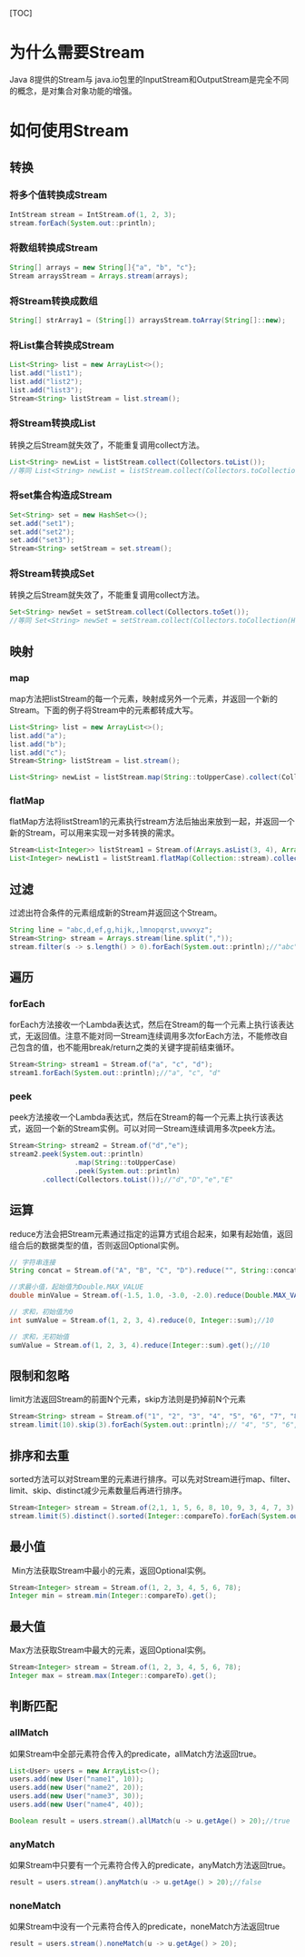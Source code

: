 [TOC]
# 为什么需要Stream
Java 8提供的Stream与 java.io包里的InputStream和OutputStream是完全不同的概念，是对集合对象功能的增强。

# 如何使用Stream
## 转换
### 将多个值转换成Stream

```java
IntStream stream = IntStream.of(1, 2, 3);
stream.forEach(System.out::println);
```
### 将数组转换成Stream
```java
String[] arrays = new String[]{"a", "b", "c"};
Stream arraysStream = Arrays.stream(arrays);
```

### 将Stream转换成数组
```java
String[] strArray1 = (String[]) arraysStream.toArray(String[]::new);
```

### 将List集合转换成Stream
```java
List<String> list = new ArrayList<>();
list.add("list1");
list.add("list2");
list.add("list3");
Stream<String> listStream = list.stream();
```

### 将Stream转换成List
转换之后Stream就失效了，不能重复调用collect方法。
```java
List<String> newList = listStream.collect(Collectors.toList());
//等同 List<String> newList = listStream.collect(Collectors.toCollection(ArrayList::new));
```

### 将set集合构造成Stream
```java
Set<String> set = new HashSet<>();
set.add("set1");
set.add("set2");
set.add("set3");
Stream<String> setStream = set.stream();
```

### 将Stream转换成Set
转换之后Stream就失效了，不能重复调用collect方法。
```java
Set<String> newSet = setStream.collect(Collectors.toSet());
//等同 Set<String> newSet = setStream.collect(Collectors.toCollection(HashSet::new));
```

## 映射
### map
map方法把listStream的每一个元素，映射成另外一个元素，并返回一个新的Stream。下面的例子将Stream中的元素都转成大写。
```java
List<String> list = new ArrayList<>();
list.add("a");
list.add("b");
list.add("c");
Stream<String> listStream = list.stream();

List<String> newList = listStream.map(String::toUpperCase).collect(Collectors.toCollection(ArrayList::new));//"A","B","C"
```

### flatMap
flatMap方法将listStream1的元素执行stream方法后抽出来放到一起，并返回一个新的Stream，可以用来实现一对多转换的需求。
```java
Stream<List<Integer>> listStream1 = Stream.of(Arrays.asList(3, 4), Arrays.asList(1, 2), Arrays.asList(5, 6));
List<Integer> newList1 = listStream1.flatMap(Collection::stream).collect(Collectors.toList());//3,4,1,2,5,6
```

## 过滤
过滤出符合条件的元素组成新的Stream并返回这个Stream。
```java
String line = "abc,d,ef,g,hijk,,lmnopqrst,uvwxyz";
Stream<String> stream = Arrays.stream(line.split(","));
stream.filter(s -> s.length() > 0).forEach(System.out::println);//"abc","d","ef","g","hijk","lmnopqrst","uvwxyz"
```

## 遍历
### forEach
forEach方法接收一个Lambda表达式，然后在Stream的每一个元素上执行该表达式，无返回值。注意不能对同一Stream连续调用多次forEach方法，不能修改自己包含的值，也不能用break/return之类的关键字提前结束循环。
```java
Stream<String> stream1 = Stream.of("a", "c", "d");
stream1.forEach(System.out::println);//"a", "c", "d"
```
### peek
peek方法接收一个Lambda表达式，然后在Stream的每一个元素上执行该表达式，返回一个新的Stream实例。可以对同一Stream连续调用多次peek方法。
```java
Stream<String> stream2 = Stream.of("d","e");
stream2.peek(System.out::println)
                .map(String::toUpperCase)
                .peek(System.out::println)
        .collect(Collectors.toList());//"d","D","e","E"
```

## 运算
reduce方法会把Stream元素通过指定的运算方式组合起来，如果有起始值，返回组合后的数据类型的值，否则返回Optional实例。
```java
// 字符串连接
String concat = Stream.of("A", "B", "C", "D").reduce("", String::concat);//ABCD

//求最小值，起始值为Double.MAX_VALUE
double minValue = Stream.of(-1.5, 1.0, -3.0, -2.0).reduce(Double.MAX_VALUE, Double::min);//-3.0

// 求和，初始值为0
int sumValue = Stream.of(1, 2, 3, 4).reduce(0, Integer::sum);//10

// 求和，无初始值
sumValue = Stream.of(1, 2, 3, 4).reduce(Integer::sum).get();//10
```

## 限制和忽略
limit方法返回Stream的前面N个元素，skip方法则是扔掉前N个元素
```java
Stream<String> stream = Stream.of("1", "2", "3", "4", "5", "6", "7", "8", "9", "10");
stream.limit(10).skip(3).forEach(System.out::println);// "4", "5", "6", "7", "8", "9", "10"
```

## 排序和去重
sorted方法可以对Stream里的元素进行排序。可以先对Stream进行map、filter、limit、skip、distinct减少元素数量后再进行排序。
```java
Stream<Integer> stream = Stream.of(2,1, 1, 5, 6, 8, 10, 9, 3, 4, 7, 3);
stream.limit(5).distinct().sorted(Integer::compareTo).forEach(System.out::println);//1,2,5,6
```

## 最小值
 Min方法获取Stream中最小的元素，返回Optional实例。
```java
Stream<Integer> stream = Stream.of(1, 2, 3, 4, 5, 6, 78);
Integer min = stream.min(Integer::compareTo).get();
```
## 最大值
Max方法获取Stream中最大的元素，返回Optional实例。
```java
Stream<Integer> stream = Stream.of(1, 2, 3, 4, 5, 6, 78);
Integer max = stream.max(Integer::compareTo).get();
```

## 判断匹配
### allMatch
如果Stream中全部元素符合传入的predicate，allMatch方法返回true。
```java
List<User> users = new ArrayList<>();
users.add(new User("name1", 10));
users.add(new User("name2", 20));
users.add(new User("name3", 30));
users.add(new User("name4", 40));

Boolean result = users.stream().allMatch(u -> u.getAge() > 20);//true
```

### anyMatch
如果Stream中只要有一个元素符合传入的predicate，anyMatch方法返回true。
```java
result = users.stream().anyMatch(u -> u.getAge() > 20);//false
```
### noneMatch
如果Stream中没有一个元素符合传入的predicate，noneMatch方法返回true
```java
result = users.stream().noneMatch(u -> u.getAge() > 20);
```
